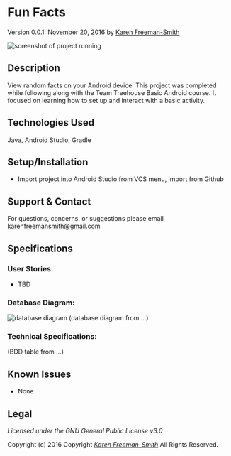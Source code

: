 # Fun Facts
Version 0.0.1: November 20, 2016
by [Karen Freeman-Smith](https://karenfreemansmith.github.io)

![screenshot of project running](screenshot.png)

## Description
View random facts on your Android device. This project was completed while following along with the Team Treehouse Basic Android course. It focused on learning how to set up and interact with a basic activity.

## Technologies Used
Java, Android Studio, Gradle

## Setup/Installation
* Import project into Android Studio from VCS menu, import from Github

## Support & Contact
For questions, concerns, or suggestions please email karenfreemansmith@gmail.com

## Specifications
### User Stories:
* TBD

### Database Diagram:
![database diagram](database.png)
(database diagram from ...)

### Technical Specifications:
(BDD table from ...)

## Known Issues
* None

## Legal
*Licensed under the GNU General Public License v3.0*

Copyright (c) 2016 Copyright _[Karen Freeman-Smith](https://karenfreemansmith.github.io)_ All Rights Reserved.

